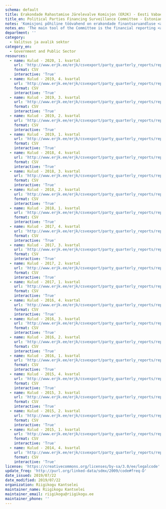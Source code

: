 ```yaml
---
schema: default
title: Erakondade Rahastamise Järelevalve Komisjon (ERJK) - Eesti Vabaerakond - kulud
title_en: Political Parties Financing Surveillance Committee - Estonian Free Party - Expenditures
notes: 'Komisjoni põhiline töövahend on erakondade finantsaruandluse <a href=http://www.erjk.ee/et/aruanded/erakondade-tulud-ja-laekumised>infosüsteem</a>, mille kaudu kogutakse ja avalikustatakse erakondade rahastamisega seotud aruandlus usladusväärselt ning võrreldaval kujul.'
notes_en: 'The main tool of the Committee is the financial reporting <a href=http://www.erjk.ee/et/aruanded/erakondade-tulud-ja-laekumised>information system</a>, through which the reports on the finances of political parties are collected and published reliably and in a comparable format.'
department: ''
category:
  - Valitsus ja avalik sektor
category_en:
  - Government and Public Sector
resources:
  - name: Kulud - 2020, 1. kvartal
    url: 'http://www.erjk.ee/erjk/csvexport/party_quarterly_reports/report=148159'
    format: CSV
    interactive: 'True'
  - name: Kulud - 2019, 4. kvartal
    url: 'http://www.erjk.ee/erjk/csvexport/party_quarterly_reports/report=146172'
    format: CSV
    interactive: 'True'
  - name: Kulud - 2019, 3. kvartal
    url: 'http://www.erjk.ee/erjk/csvexport/party_quarterly_reports/report=144750'
    format: CSV
    interactive: 'True'
  - name: Kulud - 2019, 2. kvartal
    url: 'http://www.erjk.ee/erjk/csvexport/party_quarterly_reports/report=142593'
    format: CSV
    interactive: 'True'
  - name: Kulud - 2019, 1. kvartal
    url: 'http://www.erjk.ee/erjk/csvexport/party_quarterly_reports/report=134097'
    format: CSV
    interactive: 'True'
  - name: Kulud - 2018, 4. kvartal
    url: 'http://www.erjk.ee/erjk/csvexport/party_quarterly_reports/report=128056'
    format: CSV
    interactive: 'True'
  - name: Kulud - 2018, 3. kvartal
    url: 'http://www.erjk.ee/erjk/csvexport/party_quarterly_reports/report=125973'
    format: CSV
    interactive: 'True'
  - name: Kulud - 2018, 2. kvartal
    url: 'http://www.erjk.ee/erjk/csvexport/party_quarterly_reports/report=125445'
    format: CSV
    interactive: 'True'
  - name: Kulud - 2018, 1. kvartal
    url: 'http://www.erjk.ee/erjk/csvexport/party_quarterly_reports/report=114774'
    format: CSV
    interactive: 'True'
  - name: Kulud - 2017, 4. kvartal
    url: 'http://www.erjk.ee/erjk/csvexport/party_quarterly_reports/report=111735'
    format: CSV
    interactive: 'True'
  - name: Kulud - 2017, 3. kvartal
    url: 'http://www.erjk.ee/erjk/csvexport/party_quarterly_reports/report=101182'
    format: CSV
    interactive: 'True'
  - name: Kulud - 2017, 2. kvartal
    url: 'http://www.erjk.ee/erjk/csvexport/party_quarterly_reports/report=99741'
    format: CSV
    interactive: 'True'
  - name: Kulud - 2017, 1. kvartal
    url: 'http://www.erjk.ee/erjk/csvexport/party_quarterly_reports/report=92543'
    format: CSV
    interactive: 'True'
  - name: Kulud - 2016, 4. kvartal
    url: 'http://www.erjk.ee/erjk/csvexport/party_quarterly_reports/report=91022'
    format: CSV
    interactive: 'True'
  - name: Kulud - 2016, 3. kvartal
    url: 'http://www.erjk.ee/erjk/csvexport/party_quarterly_reports/report=88930'
    format: CSV
    interactive: 'True'
  - name: Kulud - 2016, 2. kvartal
    url: 'http://www.erjk.ee/erjk/csvexport/party_quarterly_reports/report=84458'
    format: CSV
    interactive: 'True'
  - name: Kulud - 2016, 1. kvartal
    url: 'http://www.erjk.ee/erjk/csvexport/party_quarterly_reports/report=76233'
    format: CSV
    interactive: 'True'
  - name: Kulud - 2015, 4. kvartal
    url: 'http://www.erjk.ee/erjk/csvexport/party_quarterly_reports/report=73981'
    format: CSV
    interactive: 'True'
  - name: Kulud - 2015, 3. kvartal
    url: 'http://www.erjk.ee/erjk/csvexport/party_quarterly_reports/report=69733'
    format: CSV
    interactive: 'True'
  - name: Kulud - 2015, 2. kvartal
    url: 'http://www.erjk.ee/erjk/csvexport/party_quarterly_reports/report=64702'
    format: CSV
    interactive: 'True'
  - name: Kulud - 2015, 1. kvartal
    url: 'http://www.erjk.ee/erjk/csvexport/party_quarterly_reports/report=60838'
    format: CSV
    interactive: 'True'
  - name: Kulud - 2014, 4. kvartal
    url: 'http://www.erjk.ee/erjk/csvexport/party_quarterly_reports/report=54817'
    format: CSV
    interactive: 'True'
license: 'https://creativecommons.org/licenses/by-sa/3.0/ee/legalcode'
update_freq: 'http://purl.org/linked-data/sdmx/2009/code#freq-D'
date_issued: 2019/07/22
date_modified: 2019/07/22
organization: Riigikogu Kantselei
maintainer_name: Riigikogu Kantselei
maintainer_email: riigikogu@riigikogu.ee
maintainer_phone: ''
---
```

